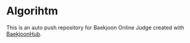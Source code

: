 # Algorihtm
This is an auto push repository for Baekjoon Online Judge created with [BaekjoonHub](https://github.com/BaekjoonHub/BaekjoonHub).
